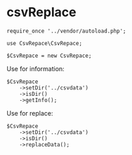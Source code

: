 # csvReplace

    require_once '../vendor/autoload.php';

    use CsvRepace\CsvRepace;

    $CsvRepace = new CsvRepace;

Use for information:

    $CsvRepace
        ->setDir('../csvdata')
        ->isDir()
        ->getInfo();

Use for replace:

    $CsvRepace
        ->setDir('../csvdata')
        ->isDir()
        ->replaceData();